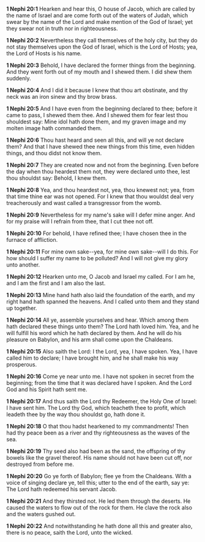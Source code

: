 **1 Nephi 20:1** Hearken and hear this, O house of Jacob, which are called by the name of Israel and are come forth out of the waters of Judah, which swear by the name of the Lord and make mention of the God of Israel; yet they swear not in truth nor in righteousness.

**1 Nephi 20:2** Nevertheless they call themselves of the holy city, but they do not stay themselves upon the God of Israel, which is the Lord of Hosts; yea, the Lord of Hosts is his name.

**1 Nephi 20:3** Behold, I have declared the former things from the beginning. And they went forth out of my mouth and I shewed them. I did shew them suddenly.

**1 Nephi 20:4** And I did it because I knew that thou art obstinate, and thy neck was an iron sinew and thy brow brass.

**1 Nephi 20:5** And I have even from the beginning declared to thee; before it came to pass, I shewed them thee. And I shewed them for fear lest thou shouldest say: Mine idol hath done them, and my graven image and my molten image hath commanded them.

**1 Nephi 20:6** Thou hast heard and seen all this, and will ye not declare them? And that I have shewed thee new things from this time, even hidden things, and thou didst not know them.

**1 Nephi 20:7** They are created now and not from the beginning. Even before the day when thou heardest them not, they were declared unto thee, lest thou shouldst say: Behold, I knew them.

**1 Nephi 20:8** Yea, and thou heardest not, yea, thou knewest not; yea, from that time thine ear was not opened. For I knew that thou wouldst deal very treacherously and wast called a transgressor from the womb.

**1 Nephi 20:9** Nevertheless for my name's sake will I defer mine anger. And for my praise will I refrain from thee, that I cut thee not off.

**1 Nephi 20:10** For behold, I have refined thee; I have chosen thee in the furnace of affliction.

**1 Nephi 20:11** For mine own sake--yea, for mine own sake--will I do this. For how should I suffer my name to be polluted? And I will not give my glory unto another.

**1 Nephi 20:12** Hearken unto me, O Jacob and Israel my called. For I am he, and I am the first and I am also the last.

**1 Nephi 20:13** Mine hand hath also laid the foundation of the earth, and my right hand hath spanned the heavens. And I called unto them and they stand up together.

**1 Nephi 20:14** All ye, assemble yourselves and hear. Which among them hath declared these things unto them? The Lord hath loved him. Yea, and he will fulfill his word which he hath declared by them. And he will do his pleasure on Babylon, and his arm shall come upon the Chaldeans.

**1 Nephi 20:15** Also saith the Lord: I the Lord, yea, I have spoken. Yea, I have called him to declare; I have brought him, and he shall make his way prosperous.

**1 Nephi 20:16** Come ye near unto me. I have not spoken in secret from the beginning; from the time that it was declared have I spoken. And the Lord God and his Spirit hath sent me.

**1 Nephi 20:17** And thus saith the Lord thy Redeemer, the Holy One of Israel: I have sent him. The Lord thy God, which teacheth thee to profit, which leadeth thee by the way thou shouldst go, hath done it.

**1 Nephi 20:18** O that thou hadst hearkened to my commandments! Then had thy peace been as a river and thy righteousness as the waves of the sea.

**1 Nephi 20:19** Thy seed also had been as the sand, the offspring of thy bowels like the gravel thereof. His name should not have been cut off, nor destroyed from before me.

**1 Nephi 20:20** Go ye forth of Babylon; flee ye from the Chaldeans. With a voice of singing declare ye, tell this; utter to the end of the earth, say ye: The Lord hath redeemed his servant Jacob.

**1 Nephi 20:21** And they thirsted not. He led them through the deserts. He caused the waters to flow out of the rock for them. He clave the rock also and the waters gushed out.

**1 Nephi 20:22** And notwithstanding he hath done all this and greater also, there is no peace, saith the Lord, unto the wicked.

